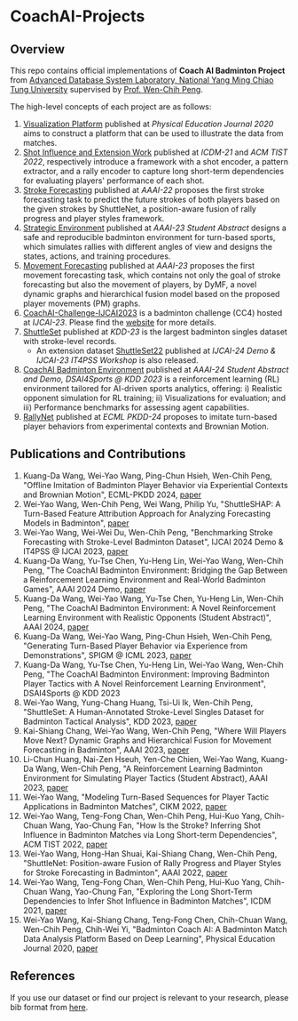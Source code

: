 # CoachAI-Projects

## Overview
This repo contains official implementations of **Coach AI Badminton Project** from [Advanced Database System Laboratory, National Yang Ming Chiao Tung University](https://sites.google.com/view/nycu-adsl) supervised by [Prof. Wen-Chih Peng](https://sites.google.com/site/wcpeng/).

The high-level concepts of each project are as follows:
1. [Visualization Platform](https://github.com/wywyWang/CoachAI-Projects/tree/main/Visualization%20Platform) published at *Physical Education Journal 2020* aims to construct a platform that can be used to illustrate the data from matches.
2. [Shot Influence and Extension Work](https://github.com/wywyWang/CoachAI-Projects/tree/main/Shot%20Influence) published at *ICDM-21* and *ACM TIST 2022*, respectively introduce a framework with a shot encoder, a pattern extractor, and a rally encoder to capture long short-term dependencies for evaluating players' performance of each shot. 
3. [Stroke Forecasting](https://github.com/wywyWang/CoachAI-Projects/tree/main/Stroke%20Forecasting) published at *AAAI-22* proposes the first stroke forecasting task to predict the future strokes of both players based on the given strokes by ShuttleNet, a position-aware fusion of rally progress and player styles framework.
4. [Strategic Environment](https://github.com/wywyWang/CoachAI-Projects/tree/main/Strategic%20Environment) published at *AAAI-23 Student Abstract* designs a safe and reproducible badminton environment for turn-based sports, which simulates rallies with different angles of view and designs the states, actions, and training procedures.
5. [Movement Forecasting](https://github.com/wywyWang/CoachAI-Projects/tree/main/Movement%20Forecasting) published at *AAAI-23* proposes the first movement forecasting task, which contains not only the goal of stroke forecasting but also the movement of players, by DyMF, a novel dynamic graphs and hierarchical fusion model based on the proposed player movements (PM) graphs.
6. [CoachAI-Challenge-IJCAI2023](https://github.com/wywyWang/CoachAI-Projects/tree/main/CoachAI-Challenge-IJCAI2023) is a badminton challenge (CC4) hosted at *IJCAI-23*. Please find the [website](https://sites.google.com/view/coachai-challenge-2023/) for more details.
7. [ShuttleSet](https://github.com/wywyWang/CoachAI-Projects/tree/main/ShuttleSet) published at *KDD-23* is the largest badminton singles dataset with stroke-level records.
    - An extension dataset [ShuttleSet22](https://github.com/wywyWang/CoachAI-Projects/tree/main/CoachAI-Challenge-IJCAI2023/ShuttleSet22) published at *IJCAI-24 Demo & IJCAI-23 IT4PSS Workshop* is also released.
8. [CoachAI Badminton Environment](https://github.com/wywyWang/CoachAI-Projects/tree/main/CoachAI%20Badminton%20Environment) published at *AAAI-24 Student Abstract and Demo, DSAI4Sports @ KDD 2023* is a reinforcement learning (RL) environment tailored for AI-driven sports analytics, offering:  i) Realistic opponent simulation for RL training; ii) Visualizations for evaluation; and iii) Performance benchmarks for assessing agent capabilities.
9. [RallyNet](https://github.com/wywyWang/CoachAI-Projects/tree/main/RallyNet) published at *ECML PKDD-24* proposes to imitate turn-based player behaviors from experimental contexts and Brownian Motion.

## Publications and Contributions
1. Kuang-Da Wang, Wei-Yao Wang, Ping-Chun Hsieh, Wen-Chih Peng, "Offline Imitation of Badminton Player Behavior via Experiential Contexts and Brownian Motion", ECML-PKDD 2024, [paper](https://arxiv.org/abs/2403.12406)
2. Wei-Yao Wang, Wen-Chih Peng, Wei Wang, Philip Yu, "ShuttleSHAP: A Turn-Based Feature Attribution Approach for Analyzing Forecasting Models in Badminton", [paper](https://arxiv.org/abs/2312.10942)
3. Wei-Yao Wang, Wei-Wei Du, Wen-Chih Peng, "Benchmarking Stroke Forecasting with Stroke-Level Badminton Dataset", IJCAI 2024 Demo & IT4PSS @ IJCAI 2023, [paper](https://arxiv.org/abs/2306.15664)
4. Kuang-Da Wang, Yu-Tse Chen, Yu-Heng Lin, Wei-Yao Wang, Wen-Chih Peng, "The CoachAI Badminton Environment: Bridging the Gap Between a Reinforcement Learning Environment and Real-World Badminton Games", AAAI 2024 Demo, [paper](https://ojs.aaai.org/index.php/AAAI/article/view/30584)
5. Kuang-Da Wang, Wei-Yao Wang, Yu-Tse Chen, Yu-Heng Lin, Wen-Chih Peng, "The CoachAI Badminton Environment: A Novel Reinforcement Learning Environment with Realistic Opponents (Student Abstract)", AAAI 2024, [paper](https://ojs.aaai.org/index.php/AAAI/article/view/30523)
6. Kuang-Da Wang, Wei-Yao Wang, Ping-Chun Hsieh, Wen-Chih Peng, "Generating Turn-Based Player Behavior via Experience from Demonstrations", SPIGM @ ICML 2023, [paper](https://openreview.net/forum?id=9cuULoi7Ex)
7. Kuang-Da Wang, Yu-Tse Chen, Yu-Heng Lin, Wei-Yao Wang, Wen-Chih Peng, "The CoachAI Badminton Environment: Improving Badminton Player Tactics with A Novel Reinforcement Learning Environment", DSAI4Sports @ KDD 2023
8. Wei-Yao Wang, Yung-Chang Huang, Tsi-Ui Ik, Wen-Chih Peng, "ShuttleSet: A Human-Annotated Stroke-Level Singles Dataset for Badminton Tactical Analysis", KDD 2023, [paper](https://arxiv.org/abs/2306.04948)
9. Kai-Shiang Chang, Wei-Yao Wang, Wen-Chih Peng, "Where Will Players Move Next? Dynamic Graphs and Hierarchical Fusion for Movement Forecasting in Badminton", AAAI 2023, [paper](https://ojs.aaai.org/index.php/AAAI/article/view/25855)
10. Li-Chun Huang, Nai-Zen Hseuh, Yen-Che Chien, Wei-Yao Wang, Kuang-Da Wang, Wen-Chih Peng, "A Reinforcement Learning Badminton Environment for Simulating Player Tactics (Student Abstract), AAAI 2023, [paper](https://ojs.aaai.org/index.php/AAAI/article/view/26976)
11. Wei-Yao Wang, "Modeling Turn-Based Sequences for Player Tactic Applications in Badminton Matches", CIKM 2022, [paper](https://dl.acm.org/doi/abs/10.1145/3511808.3557820)
12. Wei-Yao Wang, Teng-Fong Chan, Wen-Chih Peng, Hui-Kuo Yang, Chih-Chuan Wang, Yao-Chung Fan, "How Is the Stroke? Inferring Shot Influence in Badminton Matches via Long Short-term Dependencies", ACM TIST 2022, [paper](https://dl.acm.org/doi/full/10.1145/3551391)
13. Wei-Yao Wang, Hong-Han Shuai, Kai-Shiang Chang, Wen-Chih Peng, "ShuttleNet: Position-aware Fusion of Rally Progress and Player Styles for Stroke Forecasting in Badminton", AAAI 2022, [paper](https://ojs.aaai.org/index.php/AAAI/article/view/20341)
14. Wei-Yao Wang, Teng-Fong Chan, Wen-Chih Peng, Hui-Kuo Yang, Chih-Chuan Wang, Yao-Chung Fan, "Exploring the Long Short-Term Dependencies to Infer Shot Influence in Badminton Matches", ICDM 2021, [paper](https://ieeexplore.ieee.org/document/9679184)
15. Wei-Yao Wang, Kai-Shiang Chang, Teng-Fong Chen, Chih-Chuan Wang, Wen-Chih Peng, Chih-Wei Yi, "Badminton Coach AI: A Badminton Match Data Analysis Platform Based on Deep Learning", Physical Education Journal 2020, [paper](https://www.airitilibrary.com/Publication/alDetailedMesh?docid=10247297-202006-202007060015-202007060015-201-213)

## References
If you use our dataset or find our project is relevant to your research, please bib format from [here](https://github.com/wywyWang/CoachAI-Projects/blob/main/CITATIONS.bib).

